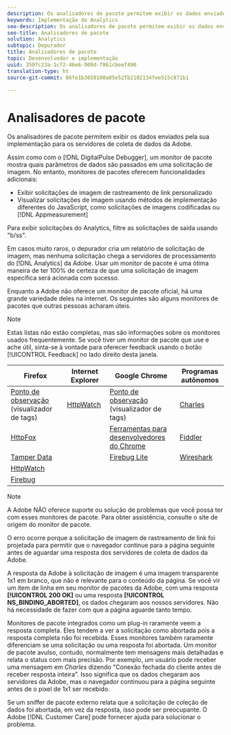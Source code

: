 ```yaml
---
description: Os analisadores de pacote permitem exibir os dados enviados pela sua implementação para os servidores de coleta de dados da Adobe.
keywords: Implementação do Analytics
seo-description: Os analisadores de pacote permitem exibir os dados enviados pela sua implementação para os servidores de coleta de dados da Adobe.
seo-title: Analisadores de pacote
solution: Analytics
subtopic: Depurador
title: Analisadores de pacote
topic: Desenvolvedor e implementação
uuid: 3597c23a-1c72-46e6-909d-f861cbeef490
translation-type: ht
source-git-commit: 86fe1b3650100a05e52fb2102134fee515c871b1

---
```



# Analisadores de pacote

Os analisadores de pacote permitem exibir os dados enviados pela sua implementação para os servidores de coleta de dados da Adobe.

Assim como com o [!DNL DigitalPulse Debugger], um monitor de pacote mostra quais parâmetros de dados são passados em uma solicitação de imagem. No entanto, monitores de pacotes oferecem funcionalidades adicionais:

* Exibir solicitações de imagem de rastreamento de link personalizado
* Visualizar solicitações de imagem usando métodos de implementação diferentes do JavaScript, como solicitações de imagens codificadas ou [!DNL Appmeasurement]

Para exibir solicitações do Analytics, filtre as solicitações de saída usando "b/ss".

Em casos muito raros, o depurador cria um relatório de solicitação de imagem, mas nenhuma solicitação chega a servidores de processamento do [!DNL Analytics] da Adobe. Usar um monitor de pacote é uma ótima maneira de ter 100% de certeza de que uma solicitação de imagem específica será acionada com sucesso.

Enquanto a Adobe não oferece um monitor de pacote oficial, há uma grande variedade deles na internet. Os seguintes são alguns monitores de pacotes que outras pessoas acharam úteis.

>[!NOTE]
>
>Estas listas não estão completas, mas são informações sobre os monitores usados frequentemente. Se você tiver um monitor de pacote que use e ache útil, sinta-se à vontade para oferecer feedback usando o botão [!UICONTROL Feedback] no lado direito desta janela.

| Firefox | Internet Explorer | Google Chrome | Programas autônomos |
|---|---|---|---|
| [Ponto de observação](https://www.observepoint.com/product#plugin) (visualizador de tags) | [HttpWatch](https://www.httpwatch.com/) | [Ponto de observação](https://www.observepoint.com/product#plugin) (visualizador de tags) | [Charles](https://www.charlesproxy.com/) |
| [HttpFox](https://addons.mozilla.org/pt-BR/firefox/addon/httpfox/) |  | [Ferramentas para desenvolvedores do Chrome](https://code.google.com/chrome/devtools/docs/overview.html) | [Fiddler](https://www.fiddler2.com/fiddler2/) |
| [Tamper Data](https://addons.mozilla.org/pt-br/firefox/addon/tamper-data/) |  | [Firebug Lite](https://chrome.google.com/webstore/detail/bmagokdooijbeehmkpknfglimnifench) | [Wireshark](https://www.wireshark.org/) |
| [HttpWatch](https://www.httpwatch.com/) |  |  |  |
| [Firebug](https://getfirebug.com/) |  |  |  |

>[!NOTE]
>
>A Adobe NÃO oferece suporte ou solução de problemas que você possa ter com esses monitores de pacote. Para obter assistência, consulte o site de origem do monitor de pacote.

<!-- 

debugger_ns_binding.xml

 -->

O erro ocorre porque a solicitação de imagem de rastreamento de link foi projetada para permitir que o navegador continue para a página seguinte antes de aguardar uma resposta dos servidores de coleta de dados da Adobe.

A resposta da Adobe à solicitação de imagem é uma imagem transparente 1x1 em branco, que não é relevante para o conteúdo da página. Se você vir um item de linha em seu monitor de pacotes da Adobe, com uma resposta **[!UICONTROL 200 OK]** ou uma resposta **[!UICONTROL NS_BINDING_ABORTED]**, os dados chegaram aos nossos servidores. Não há necessidade de fazer com que a página aguarde tanto tempo.

Monitores de pacote integrados como um plug-in raramente veem a resposta completa. Eles tendem a ver a solicitação como abortada pois a resposta completa não foi recebida. Esses monitores também raramente diferenciam se uma solicitação ou uma resposta foi abortada. Um monitor de pacote avulso, contudo, normalmente tem mensagens mais detalhadas e relata o status com mais precisão. Por exemplo, um usuário pode receber uma mensagem em *Charles* dizendo "Conexão fechada do cliente antes de receber resposta inteira". Isso significa que os dados chegaram aos servidores da Adobe, mas o navegador continuou para a página seguinte antes de o pixel de 1x1 ser recebido.

Se um sniffer de pacote externo relata que a solicitação de coleção de dados foi abortada, em vez da resposta, isso pode ser preocupante. O Adobe [!DNL Customer Care] pode fornecer ajuda para solucionar o problema.
